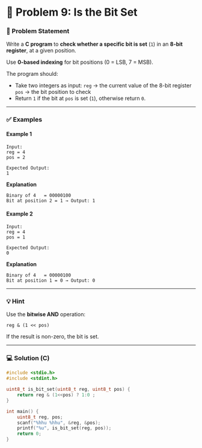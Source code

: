 # 🧩 Problem 9: Is the Bit Set

### 📝 Problem Statement

Write a **C program** to **check whether a specific bit is set** (`1`) in an **8-bit register**, at a given position.

Use **0-based indexing** for bit positions (0 = LSB, 7 = MSB).

The program should:

* Take two integers as input:
  `reg` → the current value of the 8-bit register
  `pos` → the bit position to check
* Return `1` if the bit at `pos` is set (`1`), otherwise return `0`.

---

### ✅ Examples

#### Example 1

```
Input:
reg = 4
pos = 2

Expected Output:
1
```

**Explanation**

```
Binary of 4   = 00000100  
Bit at position 2 = 1 → Output: 1
```

#### Example 2

```
Input:
reg = 4
pos = 1

Expected Output:
0
```

**Explanation**

```
Binary of 4   = 00000100  
Bit at position 1 = 0 → Output: 0
```

---

### 💡 Hint

Use the **bitwise AND** operation:

```
reg & (1 << pos)
```

If the result is non-zero, the bit is set.

---

### 💻 Solution (C)

```c
#include <stdio.h>
#include <stdint.h>

uint8_t is_bit_set(uint8_t reg, uint8_t pos) {
    return reg & (1<<pos) ? 1:0 ;
}

int main() {
    uint8_t reg, pos;
    scanf("%hhu %hhu", &reg, &pos);
    printf("%u", is_bit_set(reg, pos));
    return 0;
}
```